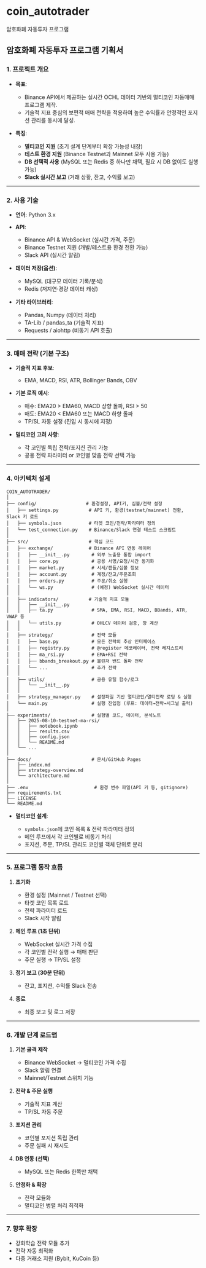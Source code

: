 # coin_autotrader
암호화폐 자동투자 프로그램

## **암호화폐 자동투자 프로그램 기획서**

### 1. **프로젝트 개요**

* **목표**:

  * Binance API에서 제공하는 실시간 OCHL 데이터 기반의 멀티코인 자동매매 프로그램 제작.
  * 기술적 지표 중심의 보편적 매매 전략을 적용하여 높은 수익률과 안정적인 포지션 관리를 동시에 달성.
* **특징**:

  * **멀티코인 지원** (초기 설계 단계부터 확장 가능성 내장)
  * **테스트 환경 지원** (Binance Testnet과 Mainnet 모두 사용 가능)
  * **DB 선택적 사용** (MySQL 또는 Redis 중 하나만 채택, 필요 시 DB 없이도 실행 가능)
  * **Slack 실시간 보고** (거래 상황, 잔고, 수익률 보고)

---

### 2. **사용 기술**

* **언어**: Python 3.x
* **API**:

  * Binance API & WebSocket (실시간 가격, 주문)
  * Binance Testnet 지원 (개발/테스트용 환경 전환 가능)
  * Slack API (실시간 알림)
* **데이터 저장(옵션)**:

  * MySQL (대규모 데이터 기록/분석)
  * Redis (저지연·경량 데이터 캐싱)
* **기타 라이브러리**:

  * Pandas, Numpy (데이터 처리)
  * TA-Lib / pandas\_ta (기술적 지표)
  * Requests / aiohttp (비동기 API 호출)

---

### 3. **매매 전략 (기본 구조)**

* **기술적 지표 후보**:

  * EMA, MACD, RSI, ATR, Bollinger Bands, OBV
* **기본 로직 예시**:

  * 매수: EMA20 > EMA60, MACD 상향 돌파, RSI > 50
  * 매도: EMA20 < EMA60 또는 MACD 하향 돌파
  * TP/SL 자동 설정 (진입 시 동시에 지정)
* **멀티코인 고려 사항**:

  * 각 코인별 독립 전략/포지션 관리 가능
  * 공용 전략 파라미터 or 코인별 맞춤 전략 선택 가능

---

### 4. **아키텍처 설계**
```
COIN_AUTOTRADER/
│
├── config/                  # 환경설정, API키, 심볼/전략 설정
│   ├── settings.py           # API 키, 환경(testnet/mainnet) 전환, Slack 키 로드
│   ├── symbols.json          # 타겟 코인/전략/파라미터 정의
│   └── test_connection.py    # Binance/Slack 연결 테스트 스크립트
│
├── src/                      # 핵심 코드
│   ├── exchange/             # Binance API 연동 레이어
│   │   ├── __init__.py        # 외부 노출용 통합 import
│   │   ├── core.py            # 공용 서명/요청/시간 동기화
│   │   ├── market.py          # 시세/캔들/심볼 정보
│   │   ├── account.py         # 계정/잔고/주문조회
│   │   ├── orders.py          # 주문/취소 실행
│   │   └── ws.py              # (예정) WebSocket 실시간 데이터
│   │
│   ├── indicators/           # 기술적 지표 모듈
│   │   ├── __init__.py
│   │   ├── ta.py              # SMA, EMA, RSI, MACD, BBands, ATR, VWAP 등
│   │   └── utils.py           # OHLCV 데이터 검증, 창 계산
│   │
│   ├── strategy/              # 전략 모듈
│   │   ├── base.py            # 모든 전략의 추상 인터페이스
│   │   ├── registry.py        # @register 데코레이터, 전략 레지스트리
│   │   ├── ma_rsi.py          # EMA+RSI 전략
│   │   ├── bbands_breakout.py # 볼린저 밴드 돌파 전략
│   │   └── ...                # 추가 전략
│   │
│   ├── utils/                 # 공용 유틸 함수/로그
│   │   └── __init__.py
│   │
│   ├── strategy_manager.py    # 설정파일 기반 멀티코인/멀티전략 로딩 & 실행
│   └── main.py                # 실행 진입점 (루프: 데이터→전략→시그널 출력)
│
├── experiments/               # 실험별 코드, 데이터, 분석노트
│   ├── 2025-08-10-testnet-ma-rsi/
│   │   ├── notebook.ipynb
│   │   ├── results.csv
│   │   ├── config.json
│   │   └── README.md
│   └── ...
│
├── docs/                      # 문서/GitHub Pages
│   ├── index.md
│   ├── strategy-overview.md
│   └── architecture.md
│
├── .env                        # 환경 변수 파일(API 키 등, gitignore)
├── requirements.txt
├── LICENSE
└── README.md
```

* **멀티코인 설계**:

  * `symbols.json`에 코인 목록 & 전략 파라미터 정의
  * 메인 루프에서 각 코인별로 비동기 처리
  * 포지션, 주문, TP/SL 관리도 코인별 객체 단위로 분리

---

### 5. **프로그램 동작 흐름**

1. **초기화**

   * 환경 설정 (Mainnet / Testnet 선택)
   * 타겟 코인 목록 로드
   * 전략 파라미터 로드
   * Slack 시작 알림
2. **메인 루프 (1초 단위)**

   * WebSocket 실시간 가격 수집
   * 각 코인별 전략 실행 → 매매 판단
   * 주문 실행 → TP/SL 설정
3. **정기 보고 (30분 단위)**

   * 잔고, 포지션, 수익률 Slack 전송
4. **종료**

   * 최종 보고 및 로그 저장

---

### 6. **개발 단계 로드맵**

1. **기본 골격 제작**

   * Binance WebSocket → 멀티코인 가격 수집
   * Slack 알림 연결
   * Mainnet/Testnet 스위치 기능
2. **전략 & 주문 실행**

   * 기술적 지표 계산
   * TP/SL 자동 주문
3. **포지션 관리**

   * 코인별 포지션 독립 관리
   * 주문 실패 시 재시도
4. **DB 연동 (선택)**

   * MySQL 또는 Redis 한쪽만 채택
5. **안정화 & 확장**

   * 전략 모듈화
   * 멀티코인 병렬 처리 최적화

---

### 7. **향후 확장**

* 강화학습 전략 모듈 추가
* 전략 자동 최적화
* 다중 거래소 지원 (Bybit, KuCoin 등)
